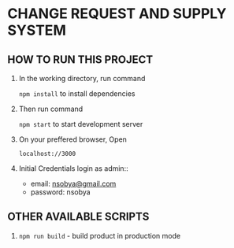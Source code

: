 # CHANGE REQUEST AND SUPPLY SYSTEM

## HOW TO RUN THIS PROJECT

1. In the working directory, run command

   `npm install` to install dependencies

2. Then run command

   `npm start` to start development server

3. On your preffered browser, Open

   `localhost://3000`

4. Initial Credentials
   login as admin::

   - email: nsobya@gmail.com
   - password: nsobya

## OTHER AVAILABLE SCRIPTS

1. `npm run build` - build product in production mode
